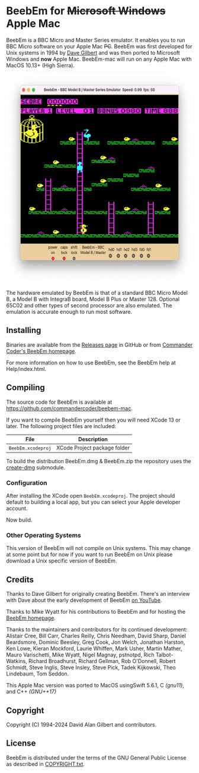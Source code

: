 BeebEm for ~~Microsoft Windows~~ Apple Mac
======================================

BeebEm is a BBC Micro and Master Series emulator. It enables you to run BBC Micro software on your Apple Mac ~~PC~~. BeebEm was first developed for Unix systems in 1994 by [Dave Gilbert](http://www.treblig.org/) and was then ported to Microsoft Windows and **now** Apple Mac.  BeebEm-mac will run on any Apple Mac with MacOS 10.13+ (High Sierra).

<p align="center">
  <a href="https://github.com/commandercoder/beebem-mac"><img src="BeebEm-Mac.png" alt="BeebEm" width="642" height="564" /></a>
</p>

The hardware emulated by BeebEm is that of a standard BBC Micro Model B, a Model B with IntegraB board, Model B Plus or Master 128. Optional 65C02 and other types of second processor are also emulated. The emulation is accurate enough to run most software.

Installing
----------

Binaries are available from the [Releases page](https://github.com/commandercoder/beebem-mac/releases/) in GitHub or from [Commander Coder's BeebEm homepage](https://www.commandercoder.com/beebem-mac).

For more information on how to use BeebEm, see the BeebEm help at Help/index.html.

Compiling
---------

The source code for BeebEm is available at https://github.com/commandercoder/beebem-mac.

If you want to compile BeebEm yourself then you will need XCode 13 or later. The following project files are included:

| File                                 | Description                       |
| ------------------------------------ | --------------------------------- |
| `BeebEm.xcodeproj`                   | XCode Project package folder      |

To build the distribution BeebEm.dmg & BeebEm.zip the repository uses the [create-dmg](https://github.com/create-dmg/create-dmg) submodule.

### Configuration

After installing the XCode open `BeebEm.xcodeproj`.  The project should default to building a local app, but you can select your Apple developer account.

Now build.

### Other Operating Systems

This version of BeebEm will not compile on Unix systems. This may change at some point but for now if you want to run BeebEm on Unix please download a Unix specific version of BeebEm.

Credits
-------

Thanks to Dave Gilbert for originally creating BeebEm. There's an interview with Dave about the early development of BeebEm [on YouTube](https://www.youtube.com/watch?v=7D5Msu4zn-Q).

Thanks to Mike Wyatt for his contributions to BeebEm and for hosting the [BeebEm homepage](http://www.mkw.me.uk/beebem).

Thanks to the maintainers and contributors for its continued development: Alistair Cree, Bill Carr, Charles Reilly, Chris Needham, David Sharp, Daniel Beardsmore, Dominic Beesley, Greg Cook, Jon Welch, Jonathan Harston, Ken Lowe, Kieran Mockford, Laurie Whiffen, Mark Usher, Martin Mather, Mauro Varischetti, Mike Wyatt, Nigel Magnay, pstnotpd, Rich Talbot-Watkins, Richard Broadhurst, Richard Gellman, Rob O'Donnell, Robert Schmidt, Steve Inglis, Steve Insley, Steve Pick, Tadek Kijkowski, Theo Lindebaum, Tom Seddon.

This Apple Mac version was ported to MacOS usingSwift 5.6.1, C *(gnu11)*, and C++ *(GNU++17)*

Copyright
---------

Copyright (C) 1994-2024 David Alan Gilbert and contributors.

License
-------

BeebEm is distributed under the terms of the GNU General Public License as described in [COPYRIGHT.txt](COPYRIGHT.txt).
